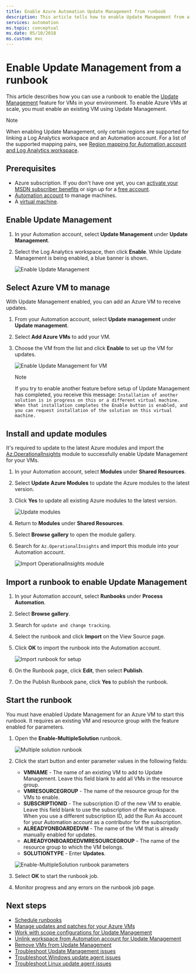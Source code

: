 ```yaml
---
title: Enable Azure Automation Update Management from runbook
description: This article tells how to enable Update Management from a runbook.
services: automation
ms.topic: conceptual
ms.date: 05/10/2018
ms.custom: mvc
---
```

# Enable Update Management from a runbook

This article describes how you can use a runbook to enable the [Update Management](automation-update-management.md) feature for VMs in your environment. To enable Azure VMs at scale, you must enable an existing VM using Update Management. 

> [!NOTE]
> When enabling Update Management, only certain regions are supported for linking a Log Analytics workspace and an Automation account. For a list of the supported mapping pairs, see [Region mapping for Automation account and Log Analytics workspace](how-to/region-mappings.md).

## Prerequisites

* Azure subscription. If you don't have one yet, you can [activate your MSDN subscriber benefits](https://azure.microsoft.com/pricing/member-offers/msdn-benefits-details/) or sign up for a [free account](https://azure.microsoft.com/free/?WT.mc_id=A261C142F).
* [Automation account](automation-offering-get-started.md) to manage machines.
* A [virtual machine](../virtual-machines/windows/quick-create-portal.md).

## Enable Update Management

1. In your Automation account, select **Update Management** under **Update Management**.

2. Select the Log Analytics workspace, then click **Enable**. While Update Management is being enabled, a blue banner is shown. 

    ![Enable Update Management](media/automation-onboard-solutions/update-onboard.png)

## Select Azure VM to manage

With Update Management enabled, you can add an Azure VM to receive updates.

1. From your Automation account, select **Update management** under **Update management**.

2. Select **Add Azure VMs** to add your VM.

3. Choose the VM from the list and click **Enable** to set up the VM for updates. 

   ![Enable Update Management for VM](media/automation-onboard-solutions/enable-update.png)

    > [!NOTE]
    > If you try to enable another feature before setup of Update Management has completed, you receive this message: `Installation of another solution is in progress on this or a different virtual machine. When that installation completes the Enable button is enabled, and you can request installation of the solution on this virtual machine.`

## Install and update modules

It's required to update to the latest Azure modules and import the [Az.OperationalInsights](https://docs.microsoft.com/powershell/module/az.operationalinsights/?view=azps-3.7.0) module to successfully enable Update Management for your VMs.

1. In your Automation account, select **Modules** under **Shared Resources**. 
2. Select **Update Azure Modules** to update the Azure modules to the latest version. 
3. Click **Yes** to update all existing Azure modules to the latest version.

    ![Update modules](media/automation-onboard-solutions/update-modules.png)

4. Return to **Modules** under **Shared Resources**. 
5. Select **Browse gallery** to open the module gallery. 
6. Search for `Az.OperationalInsights` and import this module into your Automation account.

    ![Import OperationalInsights module](media/automation-onboard-solutions/import-operational-insights-module.png)

## Import a runbook to enable Update Management

1. In your Automation account, select **Runbooks** under **Process Automation**.
2. Select **Browse gallery**.
3. Search for `update and change tracking`.
4. Select the runbook and click **Import** on the View Source page. 
5. Click **OK** to import the runbook into the Automation account.

   ![Import runbook for setup](media/automation-onboard-solutions/import-from-gallery.png)

6. On the Runbook page, click **Edit**, then select **Publish**. 
7. On the Publish Runbook pane, click **Yes** to publish the runbook.

## Start the runbook

You must have enabled Update Management for an Azure VM to start this runbook. It requires an existing VM and resource group with the feature enabled for parameters.

1. Open the **Enable-MultipleSolution** runbook.

   ![Multiple solution runbook](media/automation-onboard-solutions/runbook-overview.png)

2. Click the start button and enter parameter values in the following fields:

   * **VMNAME** - The name of an existing VM to add to Update Management. Leave this field blank to add all VMs in the resource group.
   * **VMRESOURCEGROUP** - The name of the resource group for the VMs to enable.
   * **SUBSCRIPTIONID** - The subscription ID of the new VM to enable. Leave this field blank to use the subscription of the workspace. When you use a different subscription ID, add the Run As account for your Automation account as a contributor for the subscription.
   * **ALREADYONBOARDEDVM** - The name of the VM that is already manually enabled for updates.
   * **ALREADYONBOARDEDVMRESOURCEGROUP** - The name of the resource group to which the VM belongs.
   * **SOLUTIONTYPE** - Enter **Updates**.

   ![Enable-MultipleSolution runbook parameters](media/automation-onboard-solutions/runbook-parameters.png)

3. Select **OK** to start the runbook job.
4. Monitor progress and any errors on the runbook job page.

## Next steps

* [Schedule runbooks](automation-schedules.md)
* [Manage updates and patches for your Azure VMs](automation-tutorial-update-management.md)
* [Work with scope configurations for Update Management](automation-scope-configurations-update-management.md)
* [Unlink workspace from Automation account for Update Management](automation-unlink-workspace-update-management.md)
* [Remove VMs from Update Management](automation-remove-vms-from-update-management.md)
* [Troubleshoot Update Management issues](troubleshoot/update-management.md)
* [Troubleshoot Windows update agent issues](troubleshoot/update-agent-issues.md)
* [Troubleshoot Linux update agent issues](troubleshoot/update-agent-issues-linux.md)